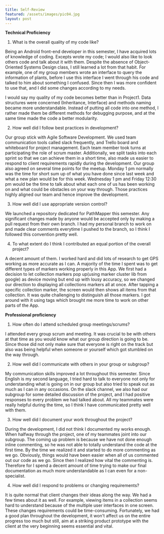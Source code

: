 ```yaml
---
title: Self-Review
featured: /assets/images/pic04.jpg
layout: post
---
```


**Technical Proficiency**

1. What is the overall quality of my code like?

Being an Android front-end developer in this semester, I have acquired lots of knowledge of coding. Excepts wrote my code; I would also like to look others code and talk about it with them. Despite the absence of Object-Oriented Systems Design class, I still learned a lot from that habit. For example, one of my group members wrote an interface to query the information of plants, before I use this interface I went through his code and talked to him about something I confused. Since then I was more confident to use that, and I did some changes according to my needs.

I would say my quality of my code becomes better than in Project1. Data structures were concerned (Inheritance, Interface) and methods naming became more understandable. Instead of putting all code into one method, I rather made them be different methods for debugging purpose, and at the same time made the code a better modularity.



2. How well did I follow best practices in development?

Our group stick with Agile Software Development. We used team communication tools called slack frequently, and Trello board and whiteboard for project management. Each team member took turns at participating the role of scrum master. Additionally, we split tasks into each sprint so that we can achieve them in a short time, also made us easier to respond to client requirements rapidly during the development. Our group also agreed on several time points for the meetup. Monday 1 pm normally was the time for short sum up of what you have done since last week and what a new plan would be for this week. Wednesday 1 pm and Friday 12:30 pm would be the time to talk about what each one of us has been working on and what could be obstacles on your way through. Those practices highly aligned our team and hence improve the development.



3. How well did I use appropriate version control?

We launched a repository dedicated for PathMapper this semester. Any significant changes made by anyone would be accepted only by making a pull request from their own branch. I had my personal branch to work on and made clear comments everytime I pushed to the branch, so I think I followed this convention pretty well.



4. To what extent do I think I contributed an equal portion of the overall project?

A decent amount of them. I worked hard and did lots of research to get GPS working as more accurate as I can. A majority of the time I spent was to get different types of markers working properly in this App. We first had a decision to let collection markers pop up(using marker cluster lib from google) as device moving but end up with lousy accuracy, so we changed our direction to displaying all collections markers all at once. After tapping a specific collection marker, the screen would then shows all items from that collection. It was quite challenging to distinguish all those markers. I got around with it using tags which brought me more time to work on other parts of the App.



**Professional proficiency**

1. How often do I attend scheduled group meetings/scrums?

I attended every group scrum and meeting. It was crucial to be with others at that time as you would know what our group direction is going to be. Since those did not only make sure that everyone is right on the track but also was being helpful when someone or yourself which got stumbled on the way through.



2. How well did I communicate with others in your group or subgroup?

My communication skills improved a lot throughout this semester. Since English is my second language, I tried hard to talk to everyone not only for understanding what is going on in our group but also tried to speak out as much as I can in any occasions. On the slack channel, we also had our subgroup for some detailed discussion of the project, and I had positive responses to every problem we had talked about.  All my teammates were really helpful during the time, so I think I have communicated pretty well with them.

3. How well did I document your work throughout the project?

During the development, I did not think I documented my works enough. When halfway through the project, one of my teammates joint into our subgroup. The coming up problem is because we have not done enough inline commenting, so he was not able to totally understand the code at the first time. By the time we realized it and started to do more commenting as we go. Obviously, things would have been easier when all of us commented out our code as we go. Since then I realized how vital the commenting is. Therefore for I spend a decent amount of time trying to make our final documentation as much more understandable as I can even for a non-specialist.



4. How well did I respond to problems or changing requirements?

It is quite normal that client changes their ideas along the way. We had a few times about it as well. For example, viewing items in a collection seems hard to understand because of the multiple user interfaces in one screen. These changes requirements could be time-consuming. Fortunately, we had a good plan throughout the development, it won&#39;t affect us on the entire progress too much but still, aim at a striking product prototype with the client at the very beginning seems essential and vital.
